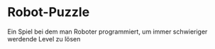 # Robot-Puzzle
Ein Spiel bei dem man Roboter programmiert, um immer schwieriger werdende Level zu lösen
